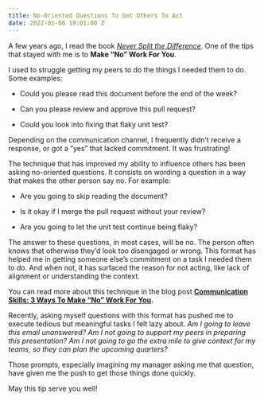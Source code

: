 ```yaml
---
title: No-Oriented Questions To Get Others To Act
date: 2022-01-06 19:01:00 Z
---
```


A few years ago, I read the book *[Never Split the Difference](https://info.blackswanltd.com/never-split-the-difference)*. One of the tips that stayed with me is to **Make “No” Work For You**.

I used to struggle getting my peers to do the things I needed them to do. Some examples:

* Could you please read this document before the end of the week?

* Can you please review and approve this pull request?

* Could you look into fixing that flaky unit test?

Depending on the communication channel, I frequently didn’t receive a response, or got a “yes” that lacked commitment. It was frustrating!

The technique that has improved my ability to influence others has been asking no-oriented questions. It consists on wording a question in a way that makes the other person say no. For example:

* Are you going to skip reading the document?

* Is it okay if I merge the pull request without your review?

* Are you going to let the unit test continue being flaky?

The answer to these questions, in most cases, will be no. The person often knows that otherwise they’d look too disengaged or wrong. This format has helped me in getting someone else’s commitment on a task I needed them to do. And when not, it has surfaced the reason for not acting, like lack of alignment or understanding the context.

You can read more about this technique in the blog post **[Communication Skills: 3 Ways To Make “No” Work For You](https://blog.blackswanltd.com/the-edge/3-ways-to-make-no-work-for-you).**

Recently, asking myself questions with this format has pushed me to execute tedious but meaningful tasks I felt lazy about. *Am I going to leave this email unanswered? Am I not going to support my peers in preparing this presentation? Am I not going to go the extra mile to give context for my teams, so they can plan the upcoming quarters?*

Those prompts, especially imagining my manager asking me that question, have given me the push to get those things done quickly.

May this tip serve you well!